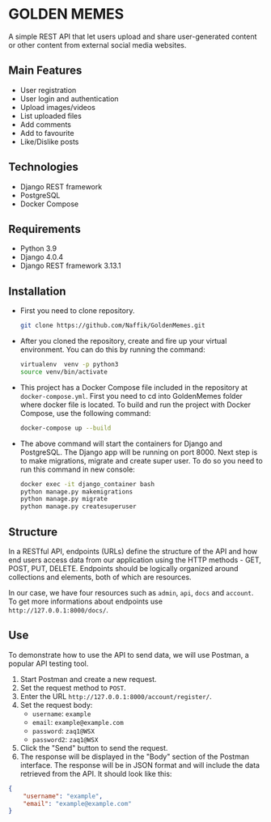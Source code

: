 # GOLDEN MEMES

A simple REST API that let users upload and share user-generated content or other content from external social media websites.

## Main Features

- User registration
- User login and authentication
- Upload images/videos
- List uploaded files
- Add comments
- Add to favourite
- Like/Dislike posts

## Technologies

- Django REST framework
- PostgreSQL
- Docker Compose

## Requirements

- Python 3.9
- Django 4.0.4
- Django REST framework 3.13.1

## Installation

* First you need to clone repository.
    ```bash
    git clone https://github.com/Naffik/GoldenMemes.git
    ```
* After you cloned the repository, create and fire up your virtual environment. You can do this by running the command:
    ```bash
    virtualenv  venv -p python3
    source venv/bin/activate
    ```
* This project has a Docker Compose file included in the repository at `docker-compose.yml`. First you need to cd into GoldenMemes folder where docker file is located. To build and run the project with Docker Compose, use the following command:
    ```bash
    docker-compose up --build
    ```
* The above command will start the containers for Django and PostgreSQL. The Django app will be running on port 8000. Next step is to make migrations, migrate and create super user. To do so you need to run this command in new console:
    ```bash
    docker exec -it django_container bash
    python manage.py makemigrations
    python manage.py migrate
    python manage.py createsuperuser
    ```
## Structure

In a RESTful API, endpoints (URLs) define the structure of the API and how end users access data from our application using the HTTP methods - GET, POST, PUT, DELETE. Endpoints should be logically organized around collections and elements, both of which are resources.

In our case, we have four resources such as `admin`, `api`, `docs` and `account`. To get more informations about endpoints use `http://127.0.0.1:8000/docs/`.

## Use

To demonstrate how to use the API to send data, we will use Postman, a popular API testing tool.

1. Start Postman and create a new request.
2. Set the request method to `POST`.
3. Enter the URL `http://127.0.0.1:8000/account/register/`.
4. Set the request body:
   - `username`: `example`
   - `email`: `example@example.com`
   - `password`: `zaq1@WSX`
   - `password2`: `zaq1@WSX`
5. Click the "Send" button to send the request.
6. The response will be displayed in the "Body" section of the Postman interface. The response will be in JSON format and will include the data retrieved from the API. It should look like this:
```json
{
    "username": "example",
    "email": "example@example.com"
}
```
